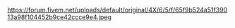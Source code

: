 https://forum.fivem.net/uploads/default/original/4X/6/5/f/65f9b524a51f39013a98f104452b9ce42ccce9e4.jpeg